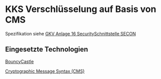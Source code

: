# KKS Verschlüsselung auf Basis von CMS

Spezifikation siehe [GKV Anlage 16 SecuritySchnittstelle SECON](https://www.gkv-datenaustausch.de/media/dokumente/standards_und_normen/technische_spezifikationen/Anlage_16_-_Security-Schnittstelle.pdf)
	
## Eingesetzte Technologien

[BouncyCastle](https://bouncycastle.org/)

[Cryptographic Message Syntax (CMS)](https://tools.ietf.org/html/rfc5652) 

